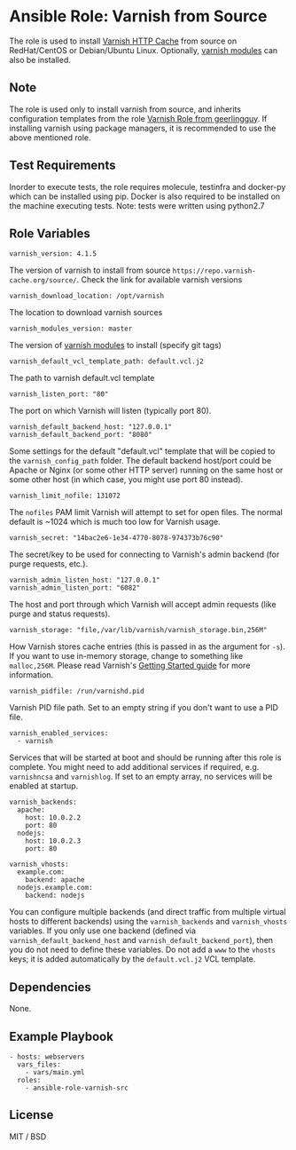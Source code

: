 # Ansible Role: Varnish from Source

The role is used to install [Varnish HTTP Cache](https://varnish-cache.org/) from source on RedHat/CentOS or Debian/Ubuntu Linux. Optionally, [varnish modules](https://github.com/varnish/varnish-modules) can also be installed.

## Note
The role is used only to install varnish from source, and inherits configuration templates from the role [Varnish Role from geerlingguy](https://github.com/geerlingguy/ansible-role-varnish). If installing varnish using package managers, it is recommended to use the above mentioned role.

## Test Requirements
Inorder to execute tests, the role requires molecule, testinfra and docker-py which can be installed using pip.
Docker is also required to be installed on the machine executing tests.
Note: tests were written using python2.7

## Role Variables
    varnish_version: 4.1.5
The version of varnish to install from source `https://repo.varnish-cache.org/source/`. Check the link for available varnish versions

    varnish_download_location: /opt/varnish
The location to download varnish sources

    varnish_modules_version: master
The version of [varnish modules](https://github.com/varnish/varnish-modules)  to install (specify git tags)

    varnish_default_vcl_template_path: default.vcl.j2
The path to varnish default.vcl template


    varnish_listen_port: "80"

The port on which Varnish will listen (typically port 80).

    varnish_default_backend_host: "127.0.0.1"
    varnish_default_backend_port: "8080"

Some settings for the default "default.vcl" template that will be copied to the `varnish_config_path` folder. The default backend host/port could be Apache or Nginx (or some other HTTP server) running on the same host or some other host (in which case, you might use port 80 instead).

    varnish_limit_nofile: 131072

The `nofiles` PAM limit Varnish will attempt to set for open files. The normal default is ~1024 which is much too low for Varnish usage.

    varnish_secret: "14bac2e6-1e34-4770-8078-974373b76c90"

The secret/key to be used for connecting to Varnish's admin backend (for purge requests, etc.).

    varnish_admin_listen_host: "127.0.0.1"
    varnish_admin_listen_port: "6082"

The host and port through which Varnish will accept admin requests (like purge and status requests).

    varnish_storage: "file,/var/lib/varnish/varnish_storage.bin,256M"

How Varnish stores cache entries (this is passed in as the argument for `-s`). If you want to use in-memory storage, change to something like `malloc,256M`. Please read Varnish's [Getting Started guide](http://book.varnish-software.com/4.0/chapters/Getting_Started.html) for more information.

    varnish_pidfile: /run/varnishd.pid

Varnish PID file path. Set to an empty string if you don't want to use a PID file.

    varnish_enabled_services:
      - varnish

Services that will be started at boot and should be running after this role is complete. You might need to add additional services if required, e.g. `varnishncsa` and `varnishlog`. If set to an empty array, no services will be enabled at startup.

    varnish_backends:
      apache:
        host: 10.0.2.2
        port: 80
      nodejs:
        host: 10.0.2.3
        port: 80
    
    varnish_vhosts:
      example.com:
        backend: apache
      nodejs.example.com:
        backend: nodejs

You can configure multiple backends (and direct traffic from multiple virtual hosts to different backends) using the `varnish_backends` and `varnish_vhosts` variables. If you only use one backend (defined via `varnish_default_backend_host` and `varnish_default_backend_port`), then you do not need to define these variables. Do not add a `www` to the `vhosts` keys; it is added automatically by the `default.vcl.j2` VCL template.

## Dependencies

None.

## Example Playbook

    - hosts: webservers
      vars_files:
        - vars/main.yml
      roles:
        - ansible-role-varnish-src

## License

MIT / BSD


